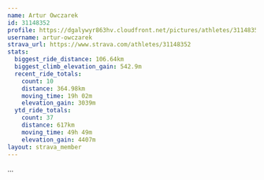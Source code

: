 ```yaml
---
name: Artur Owczarek
id: 31148352
profile: https://dgalywyr863hv.cloudfront.net/pictures/athletes/31148352/15906846/1/large.jpg
username: artur-owczarek
strava_url: https://www.strava.com/athletes/31148352
stats:
  biggest_ride_distance: 106.64km
  biggest_climb_elevation_gain: 542.9m
  recent_ride_totals:
    count: 10
    distance: 364.98km
    moving_time: 19h 02m
    elevation_gain: 3039m
  ytd_ride_totals:
    count: 37
    distance: 617km
    moving_time: 49h 49m
    elevation_gain: 4407m
layout: strava_member
--- 
```

...
